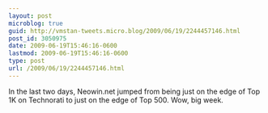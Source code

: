 ```yaml
---
layout: post
microblog: true
guid: http://vmstan-tweets.micro.blog/2009/06/19/2244457146.html
post_id: 3050975
date: 2009-06-19T15:46:16-0600
lastmod: 2009-06-19T15:46:16-0600
type: post
url: /2009/06/19/2244457146.html
---
```

In the last two days, Neowin.net jumped from being just on the edge of Top 1K on Technorati to just on the edge of Top 500. Wow, big week.
